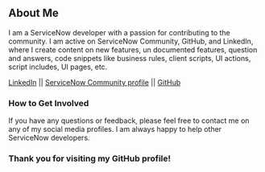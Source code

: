 ## About Me

I am a ServiceNow developer with a passion for contributing to the community. I am active on ServiceNow Community, GitHub, and LinkedIn, where I create content on new features, un documented features, question and answers, code snippets like business rules, client scripts, UI actions, script includes, UI pages, etc.

[LinkedIn](https://www.linkedin.com/in/anveshkumarmupparaju/) || 
[ServiceNow Community profile](https://www.servicenow.com/community/user/viewprofilepage/user-id/394006) || 
[GitHub](https://github.com/anveshmupparaju)

### How to Get Involved

If you have any questions or feedback, please feel free to contact me on any of my social media profiles. I am always happy to help other ServiceNow developers.

### Thank you for visiting my GitHub profile!


